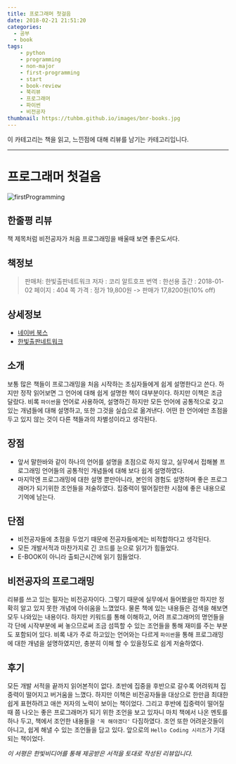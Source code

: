 ```yaml
---
title: 프로그래머 첫걸음
date: 2018-02-21 21:51:20
categories:
  - 공부
  - book
tags:
    - python
    - programming
    - non-major
    - first-programming
    - start
    - book-review
    - 북리뷰
    - 프로그래머
    - 파이썬
    - 비전공자
thumbnail: https://tuhbm.github.io/images/bnr-books.jpg
---
```

이 카테고리는 책을 읽고, 느낀점에 대해 리뷰를 남기는 카테고리입니다.
*****
# 프로그래머 첫걸음
![firstProgramming](https://tuhbm.github.io/images/books/img_firstProgramming.png)

## 한줄평 리뷰
책 제목처럼 비전공자가 처음 프로그래밍을 배울때 보면 좋은도서다.
<!-- more -->
## 책정보
>판매처: 한빛출판네트워크
저자 : 코리 알트호프
번역 : 한선용
출간 : 2018-01-02
페이지 : 404 쪽
가격 : 정가 19,800원 -> 판매가 17,8200원(10% off)

## 상세정보
- [네이버 북스](http://book.naver.com/bookdb/book_detail.nhn?bid=12892389)
- [한빛출판네트워크](http://www.hanbit.co.kr/store/books/look.php?p_code=B8883755111)

## 소개
보통 많은 책들이 프로그래밍을 처음 시작하는 초심자들에게 쉽게 설명한다고 쓴다. 하지만 정작 읽어보면 그 언어에 대해 쉽게 설명한 책이 대부분이다.
하지만 이책은 조금 달랐다. 비록 `파이썬`을 언어로 사용하여, 설명하긴 하지만 모든 언어에 공통적으로 갖고 있는 개념들에 대해 설명하고, 또한 그것을 실습으로 옮겨낸다.
어떤 한 언어에만 초점을 두고 있지 않는 것이 다른 책들과의 차별성이라고 생각된다.

## 장점
- 앞서 말한바와 같이 하나의 언어를 설명을 초점으로 하지 않고, 실무에서 접해볼 프로그래밍 언어들의 공통적인 개념들에 대해 보다 쉽게 설명하였다.
- 마지막엔 프로그래밍에 대한 설명 뿐만아니라, 본인의 경험도 설명하며 좋은 프로그래머가 되기위한 조언들을 저술하였다. 집중력이 떨어질만한 시점에 좋은 내용으로 기억에 남는다.

## 단점
- 비전공자들에 초점을 두었기 때문에 전공자들에게는 비적합하다고 생각된다.
- 모든 개발서적과 마찬가지로 긴 코드를 눈으로 읽기가 힘들었다.
- E-BOOK이 아니라 출퇴근시간에 읽기 힘들었다.

## 비전공자의 프로그래밍
리뷰를 쓰고 있는 필자는 비전공자이다. 그렇기 때문에 실무에서 들어봤을만 하지만 정확히 알고 있지 못한 개념에 아쉬움을 느꼈었다.
물론 책에 있는 내용들은 검색을 해보면 모두 나와있는 내용이다. 하지만 키워드를 통해 이해하고, 어려 프로그래머의 명언들을 각 단에 시작부분에 써 놓으므로써
조금 섬뜩할 수 있는 조언들을 통해 재미를 주는 부분도 포함되어 있다.
비록 내가 주로 하고있는 언어와는 다르게 `파이썬`을 통해 프로그래밍에 대한 개념을 설명하였지만, 충분히 이해 할 수 있을정도로 쉽게 저술하였다.

## 후기
모든 개발 서적을 끝까지 읽어본적이 없다. 초반에 집중을 후반으로 갈수록 어려워져 집중력이 떨어지고 버거움을 느꼈다. 하지만 이책은 비전공자들을 대상으로 한만큼 최대한 쉽게 표현하려고 애쓴 저자의 노력이 보이는 책이었다.
그리고 후반에 집중력이 떨어질때 쯤 나오는 좋은 프로그래머가 되기 위한 조언을 보고 있자니 마치 책에서 나온 멘토를 하나 두고, 책에서 조언한 내용들을 `'꼭 해야겠다'` 다짐하였다.
조언 또한 어려운것들이 아니고, 쉽게 해낼 수 있는 조언들을 담고 있다. 앞으로의 `Hello Coding 시리즈`가 기대되는 책이었다.

*이 서평은 한빛비디어를 통해 제공받은 서적을 토대로 작성된 리뷰입니다.*